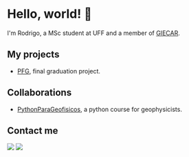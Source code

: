 # Hello, world! 👋

I'm Rodrigo, a MSc student at UFF and a member of [GIECAR](https://github.com/giecaruff).

## My projects

* [PFG](https://github.com/rmotadutra/PFG), final graduation project.

## Collaborations

* [PythonParaGeofisicos](https://github.com/giecaruff/PythonParaGeofisicos), a python course for geophysicists.

## Contact me
<div>
  <a href = "mailto: dutrarodrigo@if.uff.br"><img src="https://img.shields.io/badge/-Gmail-%23EA4335?style=for-the-badge&logo=gmail&logoColor=white" target="_blank"></a>
  <a href="https://www.linkedin.com/in/rodrigo-dutra-689433148/" target="_blank"><img src="https://img.shields.io/badge/-LinkedIn-%230077B5?style=for-the-badge&logo=linkedin&logoColor=white" target="_blank"></a>
</div>
